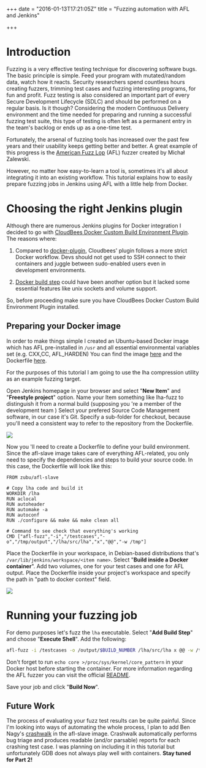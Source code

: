 +++
date = "2016-01-13T17:21:05Z"
title = "Fuzzing automation with AFL and Jenkins"

+++

# Introduction
Fuzzing is a very effective testing technique for discovering software bugs. The basic principle is simple. Feed your program with mutated/random data, watch how it reacts. Security researchers spend countless hours creating fuzzers, trimming test cases and fuzzing interesting programs, for fun and profit. Fuzz testing is also considered an important part of every Secure Development Lifecycle (SDLC) and should be performed on a regular basis. Is it though? Considering the modern Continuous Delivery environment and the time needed for preparing and running a successful fuzzing test suite, this type of testing is often left as a permanent entry in the team's backlog or ends up as a one-time test.

Fortunately, the arsenal of fuzzing tools has increased over the past few years and their usability keeps getting better and better. A great example of this progress is the [American Fuzz Lop](http://lcamtuf.coredump.cx/afl/) (AFL) fuzzer created by Michał Zalewski.

However, no matter how easy-to-learn a tool is, sometimes it's all about integrating it into an existing workflow. This tutorial explains how to easily prepare fuzzing jobs in Jenkins using AFL with a little help from Docker.

# Choosing the right Jenkins plugin
Although there are numerous Jenkins plugins for Docker integration I decided to go with [CloudBees Docker Custom Build Environment Plugin](https://wiki.jenkins-ci.org/display/JENKINS/CloudBees+Docker+Custom+Build+Environment+Plugin). The reasons where:

1. Compared to [docker-plugin](https://wiki.jenkins-ci.org/display/JENKINS/Docker+Plugin), Cloudbees' plugin follows a more strict Docker workflow. Devs should not get used to SSH connect to their containers and juggle between sudo-enabled users even in development environments.

2. [Docker build step](https://wiki.jenkins-ci.org/display/JENKINS/Docker+build+step+plugin) could have been another option but it lacked some essential features like unix sockets and volume support.

So, before proceeding make sure you have CloudBees Docker Custom Build Environment Plugin installed.

## Preparing your Docker image
In order to make things simple I created an Ubuntu-based Docker image which has AFL pre-installed in `/usr` and all essential environmental variables set (e.g. CXX,CC, AFL_HARDEN) You can find the image [here](https://hub.docker.com/r/zubu/afl-slave/) and the Dockerfile [here](https://github.com/zuBux/afl-slave).

For the purposes of this tutorial I am going to use the lha compression utility as an example fuzzing target.

Open Jenkins homepage in your browser and select "**New Item**" and "**Freestyle project**" option. Name your Item something like lha-fuzz to distinguish it from a normal build (supposing you 're a member of the development team ) Select your prefered Source Code Management software, in our case it's Git. Specify a sub-folder for checkout, because you'll need a consistent way to refer to the repository from the Dockerfile.

![](/img/git_configuration.png)

Now you 'll need to create a Dockerfile to define your build environment. Since the afl-slave image takes care of everything AFL-related, you only need to specify the dependencies and steps to build your source code. In this case, the Dockerfile will look like this:

```
FROM zubu/afl-slave

# Copy lha code and build it
WORKDIR /lha
RUN aclocal
RUN autoheader
RUN automake -a
RUN autoconf
RUN ./configure && make && make clean all

# Command to see check that everything's working
CMD ["afl-fuzz","-i","/testcases","-o","/tmp/output","/lha/src/lha","x","@@","-w /tmp"]
```

Place the Dockerfile in your workspace, in Debian-based distributions that's `/var/lib/jenkins/workspace/<item name>`. Select "**Build inside a Docker container**". Add two volumes, one for your test cases and one for AFL output. Place the Dockerfile inside your project's workspace and specify the path in "path to docker context" field.

![](/img/docker_volumes.png)

# Running your fuzzing job
For demo purposes let's fuzz the `lha` executable. Select "**Add Build Step**" and choose "**Execute Shell**". Add the following:

```bash
afl-fuzz -i /testcases -o /output/$BUILD_NUMBER /lha/src/lha x @@ -w /tmp
```

Don't forget to run `echo core >/proc/sys/kernel/core_pattern` in your Docker host before starting the container. For more information regarding the AFL fuzzer you can visit the official [README](http://lcamtuf.coredump.cx/afl/README.txt).

Save your job and click "**Build Now**".

## Future Work
The process of evaluating your fuzz test results can be quite painful. Since I'm looking into ways of automating the whole process, I plan to add Ben Nagy's [crashwalk](https://github.com/bnagy/crashwalk) in the afl-slave image. Crashwalk automatically performs bug triage and produces readable (and/or parsable) reports for each crashing test case. I was planning on including it in this tutorial but unfortunately GDB does not always play well with containers. **Stay tuned for Part 2!**
